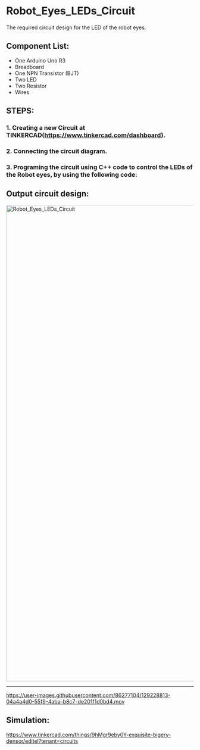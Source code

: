 # Robot_Eyes_LEDs_Circuit
The required circuit design for the LED of the robot eyes.

## Component List:
- One Arduino Uno R3
- Breadboard
- One NPN Transistor (BJT)
- Two LED
- Two Resistor
-  Wires

## **STEPS:**

### 1. Creating a new Circuit at TINKERCAD(https://www.tinkercad.com/dashboard).


### 2. Connecting the circuit diagram.


### 3. Programing the circuit using C++ code to control the LEDs of the Robot eyes, by using the following code:


## Output circuit design:
<img width="1280" alt="Robot_Eyes_LEDs_Circuit" src="https://user-images.githubusercontent.com/86277104/129228368-c5dd1b17-86dc-4c2f-818a-4425e6b82505.png">

---

https://user-images.githubusercontent.com/86277104/129228813-04a4a4d0-55f9-4aba-b8c7-de201f1d0bd4.mov


## Simulation:
https://www.tinkercad.com/things/9hMgr9eby0Y-exquisite-bigery-densor/editel?tenant=circuits
